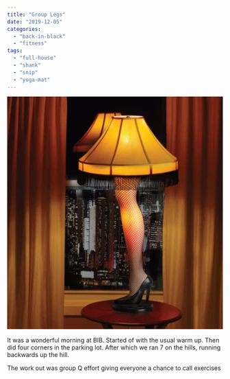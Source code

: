 ```yaml
---
title: "Group Legs"
date: "2019-12-05"
categories: 
  - "back-in-black"
  - "fitness"
tags: 
  - "full-house"
  - "shank"
  - "snip"
  - "yoga-mat"
---
```


![](images/Capture.png)

It was a wonderful morning at BIB. Started of with the usual warm up. Then did four corners in the parking lot. After which we ran 7 on the hills, running backwards up the hill.

The work out was group Q effort giving everyone a chance to call exercises
